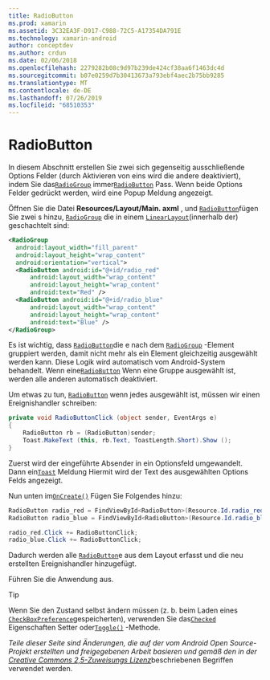 ```yaml
---
title: RadioButton
ms.prod: xamarin
ms.assetid: 3C32EA3F-D917-C988-72C5-A17354DA791E
ms.technology: xamarin-android
author: conceptdev
ms.author: crdun
ms.date: 02/06/2018
ms.openlocfilehash: 2279282b08c9d97b239de424cf38aa6f1463dc4d
ms.sourcegitcommit: b07e0259d7b30413673a793ebf4aec2b75bb9285
ms.translationtype: MT
ms.contentlocale: de-DE
ms.lasthandoff: 07/26/2019
ms.locfileid: "68510353"
---
```

# <a name="radiobutton"></a>RadioButton

In diesem Abschnitt erstellen Sie zwei sich gegenseitig ausschließende Options Felder (durch Aktivieren von eins wird die andere deaktiviert), indem Sie das[`RadioGroup`](xref:Android.Widget.RadioGroup)
immer[`RadioButton`](xref:Android.Widget.RadioButton)
Pass. Wenn beide Options Felder gedrückt werden, wird eine Popup Meldung angezeigt.


Öffnen Sie die Datei **Resources/Layout/Main. axml** , und [`RadioButton`](xref:Android.Widget.RadioButton)fügen Sie zwei s hinzu, [`RadioGroup`](xref:Android.Widget.RadioGroup) die in einem [`LinearLayout`](xref:Android.Widget.LinearLayout)(innerhalb der) geschachtelt sind:

```xml
<RadioGroup
  android:layout_width="fill_parent"
  android:layout_height="wrap_content"
  android:orientation="vertical">
  <RadioButton android:id="@+id/radio_red"
      android:layout_width="wrap_content"
      android:layout_height="wrap_content"
      android:text="Red" />
  <RadioButton android:id="@+id/radio_blue"
      android:layout_width="wrap_content"
      android:layout_height="wrap_content"
      android:text="Blue" />
</RadioGroup>
```

Es ist wichtig, dass [`RadioButton`](xref:Android.Widget.RadioButton)die e nach dem [`RadioGroup`](xref:Android.Widget.RadioGroup) -Element gruppiert werden, damit nicht mehr als ein Element gleichzeitig ausgewählt werden kann. Diese Logik wird automatisch vom Android-System behandelt. Wenn eine[`RadioButton`](xref:Android.Widget.RadioButton)
Wenn eine Gruppe ausgewählt ist, werden alle anderen automatisch deaktiviert.

Um etwas zu tun, [`RadioButton`](xref:Android.Widget.RadioButton) wenn jedes ausgewählt ist, müssen wir einen Ereignishandler schreiben:

```csharp
private void RadioButtonClick (object sender, EventArgs e)
{
    RadioButton rb = (RadioButton)sender;
    Toast.MakeText (this, rb.Text, ToastLength.Short).Show ();
}
```

Zuerst wird der eingeführte Absender in ein Optionsfeld umgewandelt.
Dann ein[`Toast`](xref:Android.Widget.Toast)
Meldung Hiermit wird der Text des ausgewählten Options Felds angezeigt.

Nun unten im[`OnCreate()`](xref:Android.App.Activity.OnCreate*)
Fügen Sie Folgendes hinzu:

```csharp
RadioButton radio_red = FindViewById<RadioButton>(Resource.Id.radio_red);
RadioButton radio_blue = FindViewById<RadioButton>(Resource.Id.radio_blue);

radio_red.Click += RadioButtonClick;
radio_blue.Click += RadioButtonClick;
```

Dadurch werden alle [`RadioButton`](xref:Android.Widget.RadioButton)e aus dem Layout erfasst und die neu erstellten Ereignishandler hinzugefügt.

Führen Sie die Anwendung aus.

> [!TIP]
> Wenn Sie den Zustand selbst ändern müssen (z. b. beim Laden eines [`CheckBoxPreference`](xref:Android.Preferences.CheckBoxPreference)gespeicherten), verwenden Sie das[`Checked`](xref:Android.Widget.CompoundButton.Checked)
> Eigenschaften Setter oder[`Toggle()`](xref:Android.Widget.CompoundButton.Toggle)
> -Methode.

*Teile dieser Seite sind Änderungen, die auf der vom Android Open Source-Projekt erstellten und freigegebenen Arbeit basieren und gemäß den in der*
[*Creative Commons 2,5-Zuweisungs Lizenz*](http://creativecommons.org/licenses/by/2.5/)beschriebenen Begriffen verwendet werden. 
